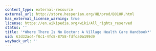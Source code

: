 ```yaml
---
content_type: external-resource
external_url: http://store.hesperian.org/HB/prod/B010R.html
has_external_license_warning: true
license: https://en.wikipedia.org/wiki/All_rights_reserved
status: ''
title: '*Where There Is No Doctor: A Village Health Care Handbook*'
uid: 63d32ac4-f0c1-4fc8-8758-fdfca0a199d9
wayback_url: ''
---
```

